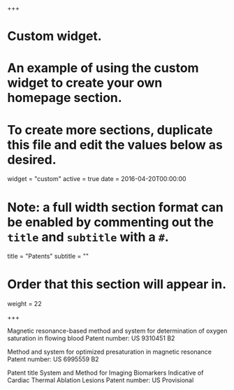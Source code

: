 +++
# Custom widget.
# An example of using the custom widget to create your own homepage section.
# To create more sections, duplicate this file and edit the values below as desired.
widget = "custom"
active = true 
date = 2016-04-20T00:00:00

# Note: a full width section format can be enabled by commenting out the `title` and `subtitle` with a `#`.
title = "Patents"
subtitle = ""

# Order that this section will appear in.
weight = 22

+++

Magnetic resonance-based method and system for determination of oxygen saturation in flowing blood
Patent number: US 9310451 B2

Method and system for optimized presaturation in magnetic resonance
Patent number: US 6995559 B2

Patent title System and Method for Imaging Biomarkers Indicative of Cardiac Thermal Ablation Lesions
Patent number: US Provisional

